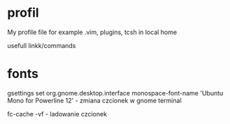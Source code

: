 profil
======

My profile file for example .vim, plugins, tcsh in local home 

usefull linkk/commands
# fonts
gsettings set org.gnome.desktop.interface monospace-font-name 'Ubuntu Mono for Powerline 12' - zmiana czcionek w gnome terminal

fc-cache -vf - ladowanie czcionek
